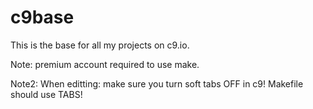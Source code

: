 # c9base

This is the base for all my projects on c9.io.

Note:
premium account required to use make.

Note2:
When editting: make sure you turn soft tabs OFF in c9! Makefile should use TABS!
